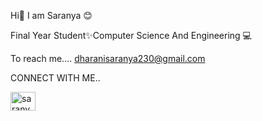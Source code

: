 Hi👋 I am Saranya 😊

Final Year Student✨Computer Science And Engineering 💻

To reach me....
dharanisaranya230@gmail.com

CONNECT WITH ME..

<a href="https://www.linkedin.com/in/saranyaperiyasamy31" target="blank"> <img align="centre" src="https://github.com/user-attachments/assets/1ad4b6c2-de6d-4c91-b917-724984d31049" alt="saranya" height="30" width="40"/> </a> 

